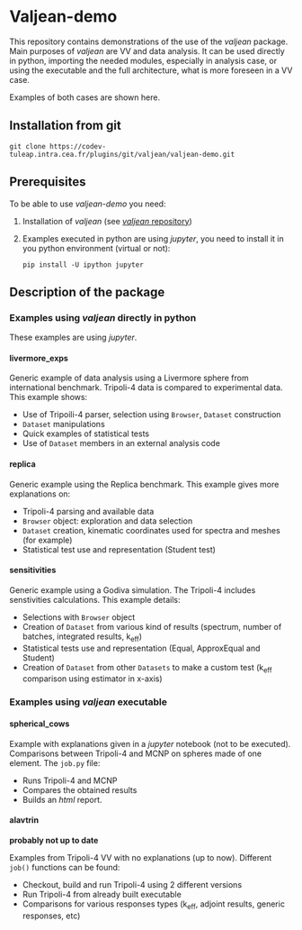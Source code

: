 # Valjean-demo #

This repository contains demonstrations of the use of the *valjean* package.
Main purposes of *valjean* are VV and data analysis. It can be used directly in
python, importing the needed modules, especially in analysis case, or using the
executable and the full architecture, what is more foreseen in a VV case.

Examples of both cases are shown here.

## Installation from git ##

```
git clone https://codev-tuleap.intra.cea.fr/plugins/git/valjean/valjean-demo.git
```

## Prerequisites ##

To be able to use *valjean-demo* you need:

1. Installation of *valjean* (see [*valjean* repository](
   https://codev-tuleap.intra.cea.fr/plugins/git/valjean/valjean))
2. Examples executed in python are using *jupyter*, you need to install it in
   you python environment (virtual or not):

   ```
   pip install -U ipython jupyter
   ```

## Description of the package ##

### Examples using *valjean* directly in python ###

These examples are using *jupyter*.

#### livermore_exps ####

Generic example of data analysis using a Livermore sphere from international
benchmark. Tripoli-4 data is compared to experimental data. This example shows:

* Use of Tripoili-4 parser, selection using `Browser`, `Dataset` construction
* `Dataset` manipulations
* Quick examples of statistical tests
* Use of `Dataset` members in an external analysis code

#### replica ####

Generic example using the Replica benchmark. This example gives more
explanations on:

*  Tripoli-4 parsing and available data
* `Browser` object: exploration and data selection
* `Dataset` creation, kinematic coordinates used for spectra and meshes (for
  example)
* Statistical test use and representation (Student test)

#### sensitivities ####

Generic example using a Godiva simulation. The Tripoli-4 includes senstivities
calculations. This example details:

* Selections with `Browser` object
* Creation of `Dataset` from various kind of results (spectrum, number of
  batches, integrated results, k<sub>eff</sub>)
* Statistical tests use and representation (Equal, ApproxEqual and Student)
* Creation of `Dataset` from other `Datasets` to make a custom test
  (k<sub>eff</sub> comparison using estimator in x-axis)


### Examples using *valjean* executable ###

#### spherical_cows

Example with explanations given in a *jupyter* notebook (not to be executed).
Comparisons between Tripoli-4 and MCNP on spheres made of one element. The
`job.py` file:

* Runs Tripoli-4 and MCNP
* Compares the obtained results
* Builds an *html* report.

#### alavtrin ####

**probably not up to date**

Examples from Tripoli-4 VV with no explanations (up to now). Different `job()`
functions can be found:

* Checkout, build and run Tripoli-4 using 2 different versions
* Run Tripoli-4 from already built executable
* Comparisons for various responses types (k<sub>eff</sub>, adjoint results,
  generic responses, etc)
